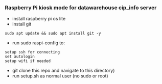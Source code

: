 ### Raspberry Pi kiosk mode for datawarehouse cip_info server


* install raspberry pi os lite
* install git
```
sudo apt update && sudo apt install git -y
```
* run sudo raspi-config to:
```
setup ssh for connecting
set autologin
setup wifi if needed
 ```
* git clone this repo and navigate to this directory)
* run setup.sh as normal user (no sudo or root)
